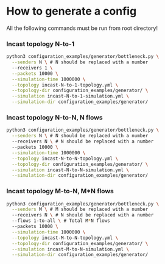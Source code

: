 # How to generate a config

All the following commands must be run from root directory!

### Incast topology N-to-1

```bash
python3 configuration_examples/generator/bottleneck.py \
  --senders N \ # N should be replaced with a number
  --receivers 1 \
  --packets 10000 \
  --simulation-time 1000000 \
  --topology incast-N-to-1-topology.yml \
  --topology-dir configuration_examples/generator/ \
  --simulation incast-N-to-1-simulation.yml \
  --simulation-dir configuration_examples/generator/
```

### Incast topology N-to-N, N flows

```bash
python3 configuration_examples/generator/bottleneck.py \
  --senders N \ # N should be replaced with a number
  --receivers N \ # N should be replaced with a number
  --packets 10000 \
  --simulation-time 1000000 \
  --topology incast-N-to-N-topology.yml \
  --topology-dir configuration_examples/generator/ \
  --simulation incast-N-to-N-simulation.yml \
  --simulation-dir configuration_examples/generator/
```

### Incast topology M-to-N, M*N flows

```bash
python3 configuration_examples/generator/bottleneck.py \
  --senders M \ # M should be replaced with a number
  --receivers N \ # N should be replaced with a number
  --flows 1-to-all \ # Total M*N flows
  --packets 10000 \
  --simulation-time 1000000 \
  --topology incast-M-to-N-topology.yml \
  --topology-dir configuration_examples/generator/ \
  --simulation incast-M-to-N-simulation.yml \
  --simulation-dir configuration_examples/generator/
```
